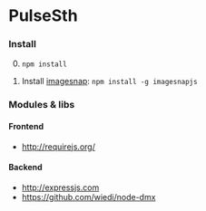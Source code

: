 # PulseSth

### Install
0. `npm install`

1. Install [imagesnap](https://github.com/danyshaanan/imagesnapjs):
  `npm install -g imagesnapjs`




### Modules & libs

#### Frontend
* http://requirejs.org/

#### Backend
* http://expressjs.com
* https://github.com/wiedi/node-dmx